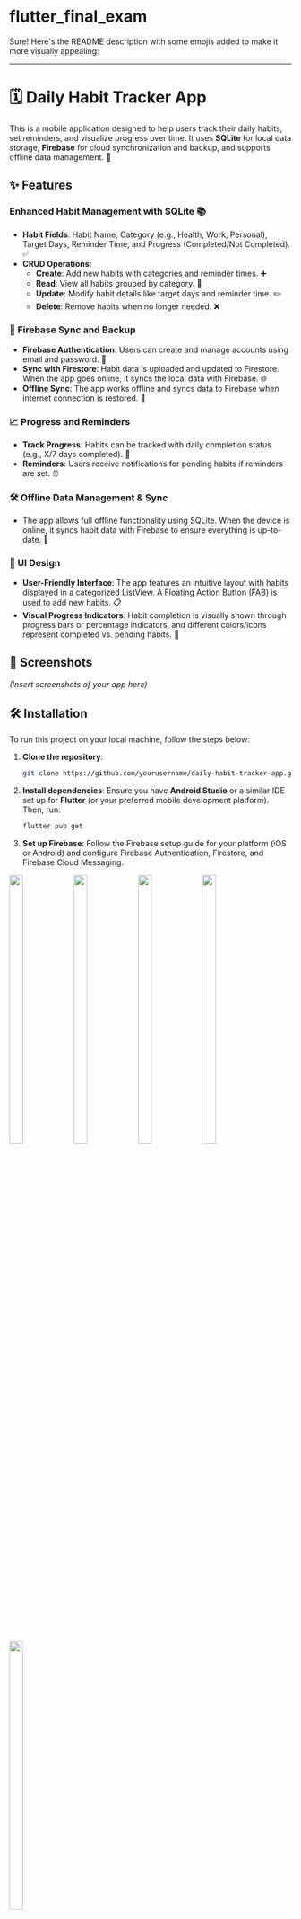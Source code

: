 # flutter_final_exam

Sure! Here's the README description with some emojis added to make it more visually appealing:

---

# 🗓️ Daily Habit Tracker App

This is a mobile application designed to help users track their daily habits, set reminders, and visualize progress over time. It uses **SQLite** for local data storage, **Firebase** for cloud synchronization and backup, and supports offline data management. 📱

## ✨ Features

### Enhanced Habit Management with SQLite 📚
- **Habit Fields**: Habit Name, Category (e.g., Health, Work, Personal), Target Days, Reminder Time, and Progress (Completed/Not Completed). ✅
- **CRUD Operations**:
  - **Create**: Add new habits with categories and reminder times. ➕
  - **Read**: View all habits grouped by category. 👀
  - **Update**: Modify habit details like target days and reminder time. ✏️
  - **Delete**: Remove habits when no longer needed. ❌

### 🔄 Firebase Sync and Backup
- **Firebase Authentication**: Users can create and manage accounts using email and password. 🔐
- **Sync with Firestore**: Habit data is uploaded and updated to Firestore. When the app goes online, it syncs the local data with Firebase. 🌐
- **Offline Sync**: The app works offline and syncs data to Firebase when internet connection is restored. 📶

### 📈 Progress and Reminders
- **Track Progress**: Habits can be tracked with daily completion status (e.g., X/7 days completed). 🏅
- **Reminders**: Users receive notifications for pending habits if reminders are set. ⏰

### 🛠️ Offline Data Management & Sync
- The app allows full offline functionality using SQLite. When the device is online, it syncs habit data with Firebase to ensure everything is up-to-date. 📡

### 🎨 UI Design
- **User-Friendly Interface**: The app features an intuitive layout with habits displayed in a categorized ListView. A Floating Action Button (FAB) is used to add new habits. 📋
- **Visual Progress Indicators**: Habit completion is visually shown through progress bars or percentage indicators, and different colors/icons represent completed vs. pending habits. 🌈

## 📸 Screenshots

*(Insert screenshots of your app here)*

## 🛠️ Installation

To run this project on your local machine, follow the steps below:

1. **Clone the repository**:
   ```bash
   git clone https://github.com/yourusername/daily-habit-tracker-app.git
   ```

2. **Install dependencies**:
   Ensure you have **Android Studio** or a similar IDE set up for **Flutter** (or your preferred mobile development platform). Then, run:
   ```bash
   flutter pub get
   ```

3. **Set up Firebase**:
   Follow the Firebase setup guide for your platform (iOS or Android) and configure Firebase Authentication, Firestore, and Firebase Cloud Messaging.






<p>
  <img src="https://github.com/user-attachments/assets/90e277ca-30b3-4536-8b1e-f5e28096a156" width="22%" Height="35%">
    <img src="https://github.com/user-attachments/assets/fde6d13d-842a-4318-a9ef-0d04240ed8ad" width="22%" Height="35%">
      <img src="https://github.com/user-attachments/assets/a7266a66-2f24-4dec-b052-6a6dd8ddf3bc" width="22%" Height="35%">
        <img src="https://github.com/user-attachments/assets/5b2fa93f-12c1-49e2-809c-381690c06987" width="22%" Height="35%">
<img src="https://github.com/user-attachments/assets/8a43df15-06fc-4e11-b1af-6b2bb979085dl̥" width="22%" Height="35%">
          
</p>
  <img src="https://github.com/user-attachments/assets/b0e9de84-6012-4194-b83b-4d4b0b606bde" Height="35%">
                <img src="https://github.com/user-attachments/assets/5e621f01-1851-4fc5-b866-8d1cb536f697"  Height="35%">
                 <img src="https://github.com/user-attachments/assets/2b62ae22-265c-4531-897a-fe64ecc8e0cb" Height="35%">


(https://drive.google.com/file/d/1pclC-kuG8HtPF-xHsjmT35sFAmzWiNF5/view?usp=sharing)
